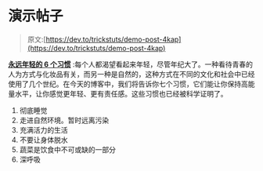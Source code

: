 # 演示帖子

> 原文:[https://dev.to/trickstuts/demo-post-4kap](https://dev.to/trickstuts/demo-post-4kap)

**<u>[永远年轻的 6 个习惯](https://www.easymathmagic.com/)</u>** :每个人都渴望看起来年轻，尽管年纪大了。一种看待青春的人为方式与化妆品有关，而另一种是自然的，这种方式在不同的文化和社会中已经使用了几个世纪。在今天的博客中，我们将告诉你七个习惯，它们能让你保持高能量水平，让你感觉更年轻、更有责任感。这些习惯也已经被科学证明了。

1.  彻底睡觉
2.  走进自然环境。暂时远离污染
3.  充满活力的生活
4.  不要让身体脱水
5.  蔬菜是饮食中不可或缺的一部分
6.  深呼吸
